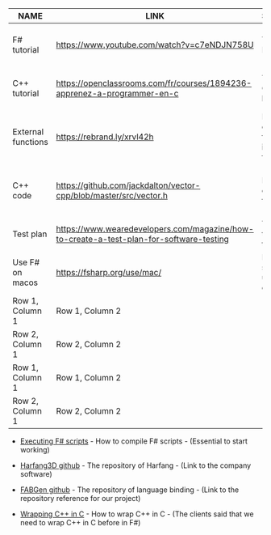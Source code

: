  
| NAME | LINK | SUBJECT | REASON
|----------|----------|-----|-------|
| F# tutorial | https://www.youtube.com/watch?v=c7eNDJN758U | To learn F# basis | The video is very clear and complete |
| C++ tutorial | https://openclassrooms.com/fr/courses/1894236-apprenez-a-programmer-en-c | To learn C++ basis | The course is very efficient |
| External functions | https://rebrand.ly/xrvl42h | How to call C++ functions in a F# file | This a link given by Harfang’s engineers |
| C++ code | https://github.com/jackdalton/vector-cpp/blob/master/src/vector.h | Exemple of C++ functions | This a link given by Harfang’s engineers |
| Test plan | https://www.wearedevelopers.com/magazine/how-to-create-a-test-plan-for-software-testing | Tutorial to make a test plan | Link very useful for QA |
| Use F# on macos | https://fsharp.org/use/mac/ | How to start using F# on macos | Essential to start working |
| Row 1, Column 1 | Row 1, Column 2 |
| Row 2, Column 1 | Row 2, Column 2 |
| Row 1, Column 1 | Row 1, Column 2 |
| Row 2, Column 1 | Row 2, Column 2 |





- [Executing F# scripts](https://stackoverflow.com/questions/2459472/executing-f-scripts) - How to compile F# scripts - (Essential to start working)

- [Harfang3D github](https://github.com/harfang3d/harfang3d) - The repository of Harfang - (Link to the company software)

- [FABGen github](https://github.com/ejulien/FABGen) - The repository of language binding - (Link to the repository reference for our project)

- [Wrapping C++ in C](https://nachtimwald.com/2017/08/18/wrapping-c-objects-in-c/#:~:text=The%20Wrapper&text=Meaning%20the%20exposed%20C%20functionsfor%20proper%20C%2B%2B%20class%20initialization.&text=The%20wrapper%20creates%20a%20structtype%20safe%20manner%20in%20C) - How to wrap C++ in C - (The clients said that we need to wrap C++ in C before in F#)
